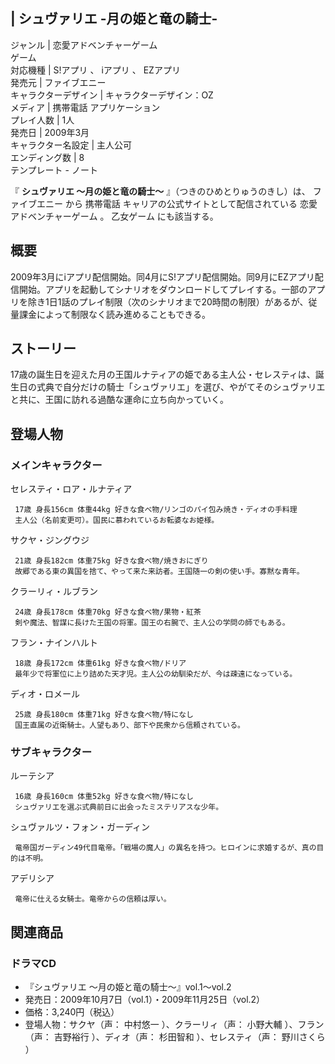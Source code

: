|  シュヴァリエ -月の姫と竜の騎士-  
---  
ジャンル  |  恋愛アドベンチャーゲーム   
ゲーム  
対応機種  |  S!アプリ  、  iアプリ  、  EZアプリ   
発売元  |  ファイブエニー   
キャラクターデザイン  |  キャラクターデザイン：OZ   
メディア  |  携帯電話  アプリケーション   
プレイ人数  |  1人   
発売日  |  2009年3月   
キャラクター名設定  |  主人公可   
エンディング数  |  8   
テンプレート  \-  ノート  
  
『 **シュヴァリエ ～月の姫と竜の騎士～** 』（つきのひめとりゅうのきし）は、  ファイブエニー  から  携帯電話
キャリアの公式サイトとして配信されている  恋愛アドベンチャーゲーム  。  乙女ゲーム  にも該当する。

##  概要  

2009年3月にiアプリ配信開始。同4月にS!アプリ配信開始。同9月にEZアプリ配信開始。アプリを起動してシナリオをダウンロードしてプレイする。一部のアプリを除き1日1話のプレイ制限（次のシナリオまで20時間の制限）があるが、従量課金によって制限なく読み進めることもできる。

  

##  ストーリー  

17歳の誕生日を迎えた月の王国ルナティアの姫である主人公・セレスティは、誕生日の式典で自分だけの騎士「シュヴァリエ」を選び、やがてそのシュヴァリエと共に、王国に訪れる過酷な運命に立ち向かっていく。

##  登場人物  

###  メインキャラクター  

セレスティ・ロア・ルナティア

     17歳 身長156cm 体重44kg 好きな食べ物/リンゴのパイ包み焼き・ディオの手料理 
     主人公（名前変更可）。国民に慕われているお転婆なお姫様。 
サクヤ・ジングウジ

     21歳 身長182cm 体重75kg 好きな食べ物/焼きおにぎり 
     故郷である東の異国を捨て、やって来た来訪者。王国随一の剣の使い手。寡黙な青年。 
クラーリィ・ルブラン

     24歳 身長178cm 体重70kg 好きな食べ物/果物・紅茶 
     剣や魔法、智謀に長けた王国の将軍。国王の右腕で、主人公の学問の師でもある。 
フラン・ナインハルト

     18歳 身長172cm 体重61kg 好きな食べ物/ドリア 
     最年少で将軍位に上り詰めた天才児。主人公の幼馴染だが、今は疎遠になっている。 
ディオ・ロメール

     25歳 身長180cm 体重71kg 好きな食べ物/特になし 
     国王直属の近衛騎士。人望もあり、部下や民衆から信頼されている。 

###  サブキャラクター  

ルーテシア

     16歳 身長160cm 体重52kg 好きな食べ物/特になし 
     シュヴァリエを選ぶ式典前日に出会ったミステリアスな少年。 
シュヴァルツ・フォン・ガーディン

     竜帝国ガーディン49代目竜帝。「戦場の魔人」の異名を持つ。ヒロインに求婚するが、真の目的は不明。 
アデリシア

     竜帝に仕える女騎士。竜帝からの信頼は厚い。 

##  関連商品  

###  ドラマCD  

  * 『シュヴァリエ 〜月の姫と竜の騎士〜』vol.1～vol.2 
  * 発売日：2009年10月7日（vol.1）・2009年11月25日（vol.2） 
  * 価格：3,240円（税込） 
  * 登場人物：サクヤ（声：  中村悠一  ）、クラーリィ（声：  小野大輔  ）、フラン（声：  吉野裕行  ）、ディオ（声：  杉田智和  ）、セレスティ（声：  野川さくら  ） 

